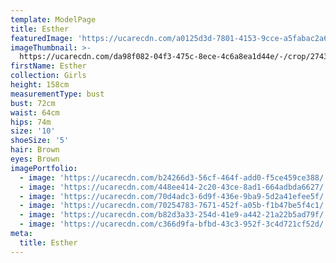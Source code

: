 ```yaml
---
template: ModelPage
title: Esther
featuredImage: 'https://ucarecdn.com/a0125d3d-7801-4153-9cce-a5fabac2a61f/'
imageThumbnail: >-
  https://ucarecdn.com/da98f082-04f3-475c-8ece-4c6a8ea1d44e/-/crop/2743x3543/1406,19/-/preview/
firstName: Esther
collection: Girls
height: 158cm
measurementType: bust
bust: 72cm
waist: 64cm
hips: 74m
size: '10'
shoeSize: '5'
hair: Brown
eyes: Brown
imagePortfolio:
  - image: 'https://ucarecdn.com/b24266d3-56cf-464f-add0-f5ce459ce388/'
  - image: 'https://ucarecdn.com/448ee414-2c20-43ce-8ad1-664adbda6627/'
  - image: 'https://ucarecdn.com/70d4adc3-6d9f-436e-9ba9-5d2a41efee5f/'
  - image: 'https://ucarecdn.com/70254783-7671-452f-a05b-f1b47be5f4c1/'
  - image: 'https://ucarecdn.com/b82d3a33-254d-41e9-a442-21a22b5ad79f/'
  - image: 'https://ucarecdn.com/c366d9fa-bfbd-43c3-952f-3c4d721cf52d/'
meta:
  title: Esther
---
```


